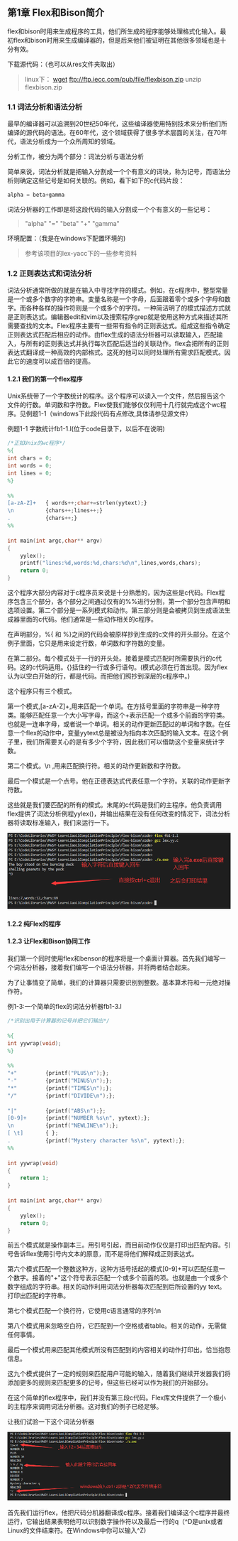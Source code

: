 ## 第1章 Flex和Bison简介

flex和bison时用来生成程序的工具，他们所生成的程序能够处理格式化输入。最初flex和bison时用来生成编译器的，但是后来他们被证明在其他很多领域也是十分有效。

下载源代码：（也可以从res文件夹取出）

>linux下：
>[wget](https://so.csdn.net/so/search?q=wget&spm=1001.2101.3001.7020) ftp://ftp.iecc.com/pub/file/flexbison.zip
>unzip flexbison.zip

### 1.1 词法分析和语法分析

最早的编译器可以追溯到20世纪50年代，这些编译器使用特别技术来分析他们所编译的源代码的语法。在60年代，这个领域获得了很多学术层面的关注，在70年代，语法分析成为一个众所周知的领域。

分析工作，被分为两个部分：词法分析与语法分析

简单来说，词法分析就是把输入分割成一个个有意义的词块，称为记号，而语法分析则确定这些记号是如何关联的。例如，看下如下的c代码片段：

```c
alpha = beta+gamma
```

词法分析器的工作即是将这段代码的输入分割成一个个有意义的一些记号：

>"alpha"  "="  "beta"  "+" "gamma"

环境配置：（我是在windows下配置环境的)

>参考该项目的lex-yacc下的一些参考资料

### 1.2 正则表达式和词法分析

词法分析通常所做的就是在输入中寻找字符的模式。例如，在c程序中，整型常量是一个或多个数字的字符串。变量名称是一个字母，后面跟着零个或多个字母和数字。而各种各样的操作符则是一个或多个的字符。一种简洁明了的模式描述方式就是正则表达式。编辑器edit和vim以及搜索程序grep就是使用这种方式来描述其所需要查找的文本。Flex程序主要有一些带有指令的正则表达式。组成这些指令确定正则表达式匹配后相应的动作。由flex生成的语法分析器可以读取输入，匹配输入，与所有的正则表达式并执行每次匹配后适当的关联动作。flex会把所有的正则表达式翻译成一种高效的内部格式。这死的他可以同时处理所有需求匹配模式。因此它的速度可以成百倍的提高。

#### 1.2.1 我们的第一个flex程序

Unix系统带了一个字数统计的程序。这个程序可以读入一个文件，然后报告这个文件的行数。单词数和字符数。Flex使我们能够仅仅利用十几行就完成这个wc程序。见例题1-1（windows下此段代码有点修改,具体请参见源文件）

例题1-1 字数统计fb1-1.l(位于code目录下，以后不在说明)

```flex
/*正如Unix的wc程序*/
%{
int chars = 0;
int words = 0;
int lines = 0;
%}

%%
[a-zA-Z]+ 	{ words++;char+=strlen(yytext);}
\n			{chars++;lines++;}
.			{chars++;}
%%

int main(int argc,char** argv)
{
	yylex();
	printf("lines:%d,words:%d,chars:%d\n",lines,words,chars);
	return 0;
}
```

这个程序大部分内容对于c程序员来说是十分熟悉的，因为这些是c代码。Flex程序包含三个部分，各个部分之间通过仅有的%%进行分割，第一个部分包含声明和选项设置。第二个部分是一系列模式和动作。第三部分则是会被拷贝到生成语法生成器里面的c代码。他们通常是一些动作相关的c程序。

在声明部分，%{ 和 %}之间的代码会被原样抄到生成的c文件的开头部分。在这个例子里面，它只是用来设定行数，单词数和字符数的变量。

在第二部分。每个模式处于一行的开头处。接着是模式匹配时所需要执行的c代码。这的c代码适用。{}括住的一行或多行语句。(模式必须在行首出现。因为flex认为以空白开始的行，都是代码。而把他们照抄到深层的c程序中。)

这个程序只有三个模式。

第一个模式,[a-zA-Z]+,用来匹配一个单词。在方括号里面的字符串是一种字符类。能够匹配任意一个大小写字母，而这个+表示匹配一个或多个前面的字符类。也就是一连串字母，或者说一个单词。相关的动作更新匹配过的单词和字数。在任意一个flex的动作中，变量yytext总是被设为指向本次匹配的输入文本。在这个例子里，我们所需要关心的是有多少个字符，因此我们可以借助这个变量来统计字数。

第二个模式。\n ,用来匹配换行符。相关的动作更新数和字符数。

最后一个模式是一个点号。他在正德表达式代表任意一个字符。关联的动作更新字符数。

这些就是我们要匹配的所有的模式。末尾的c代码是我们的主程序。他负责调用flex提供了词法分析例程yylex()，并输出结果在没有任何改变的情况下，词法分析器将读取标准输入，我们来运行一下。

![image-20220702154452236](./img/image-20220702154452236.png)

#### 1.2.2 纯Flex的程序

#### 1.2.3 让Flex和Bison协同工作

我们第一个同时使用flex和benson的程序将是一个桌面计算器。首先我们编写一个词法分析器，接着我们编写一个语法分析器，并将两者结合起来。

为了让事情变了简单，我们的计算器只需要识别到整数。基本算术符和一元绝对操作符。

例1-3:一个简单的flex的词法分析器fb1-3.l

```flex
/*识别出用于计算器的记号并把它们输出*/

%{
int yywrap(void);
%}

%%
"+"			{printf("PLUS\n");};
"-" 		{printf("MINUS\n");};
"*" 		{printf("TIMES\n");};
"/" 		{printf("DIVIDE\n");};

"|" 		{printf("ABS\n");};
[0-9]+ 		{printf("NUMBER %s\n", yytext);};
\n 			{printf("NEWLINE\n");};
[ \t] 		{ };
.			{printf("Mystery character %s\n", yytext);};
%%

int yywrap(void)
{
    return 1;
}

int main(int argc,char** argv)
{
	yylex();
	return 0;
}

```

前五个模式就是操作副本三。用引号引起，而目前动作仅仅是打印出匹配内容。引号告诉flex使用引号内文本的原意，而不是将他们解释成正则表达式。

第六个模式匹配一个整数这种方，这种方括号括起的模式[0-9]+可以匹配任意一个数字。接着的"+"这个符号表示匹配一个或多个前面的项。也就是由一个或多个数字组成的字符串。相关的动作利用词法分析器每次匹配到后所设置的yy text。打印出匹配的字符串。

第七个模式匹配一个换行符，它使用c语言通常的序列:\n

第八个模式用来忽略空白符，它匹配到一个空格或者table。相关的动作，无需做任何事情。

最后一个模式用来匹配其他模式所没有匹配到的内容相关的动作打印出。恰当抱怨信息。

这九个模式提供了一定的规则来匹配用户可能的输入，随着我们继续开发器我们将添加更多的规则来匹配更多的记号，但这些已经可以作为我们的开始部分。

在这个简单的flex程序中，我们并没有第三段c代码。Flex库文件提供了一个极小的主程序来调用词法分析器。这对我们的例子已经足够。

让我们试验一下这个词法分析器

![image-20220702161451820](./img/image-20220702161451820.png)

首先我们运行flex，他把尺码分机器翻译成c程序。接着我们编译这个c程序并最终运行，它输出结果表明他可以识别数字操作符以及最后一行的q（^D是unix或者Linux的文件结束符。在Windows中你可以输入^Z)



